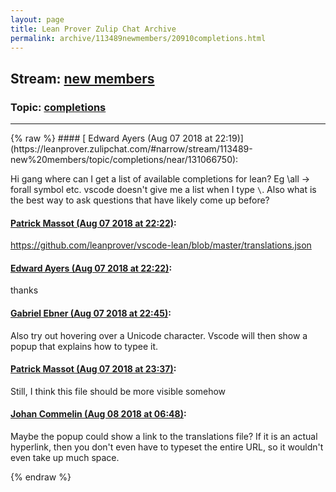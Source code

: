 ```yaml
---
layout: page
title: Lean Prover Zulip Chat Archive 
permalink: archive/113489newmembers/20910completions.html
---
```


## Stream: [new members](https://leanprover-community.github.io/archive/113489newmembers/index.html)
### Topic: [completions](https://leanprover-community.github.io/archive/113489newmembers/20910completions.html)

---

<base href="https://leanprover.zulipchat.com">
{% raw %}
#### [ Edward Ayers (Aug 07 2018 at 22:19)](https://leanprover.zulipchat.com/#narrow/stream/113489-new%20members/topic/completions/near/131066750):
<p>Hi gang where can I get a list of available completions for lean? Eg \all -&gt; forall symbol etc. vscode doesn't give me a list when I type <code>\</code>. Also what is the best way to ask questions that have likely come up before?</p>

#### [ Patrick Massot (Aug 07 2018 at 22:22)](https://leanprover.zulipchat.com/#narrow/stream/113489-new%20members/topic/completions/near/131066888):
<p><a href="https://github.com/leanprover/vscode-lean/blob/master/translations.json" target="_blank" title="https://github.com/leanprover/vscode-lean/blob/master/translations.json">https://github.com/leanprover/vscode-lean/blob/master/translations.json</a></p>

#### [ Edward Ayers (Aug 07 2018 at 22:22)](https://leanprover.zulipchat.com/#narrow/stream/113489-new%20members/topic/completions/near/131066909):
<p>thanks</p>

#### [ Gabriel Ebner (Aug 07 2018 at 22:45)](https://leanprover.zulipchat.com/#narrow/stream/113489-new%20members/topic/completions/near/131068002):
<p>Also try out hovering over a Unicode character.  Vscode will then show a popup that explains how to typee it.</p>

#### [ Patrick Massot (Aug 07 2018 at 23:37)](https://leanprover.zulipchat.com/#narrow/stream/113489-new%20members/topic/completions/near/131070691):
<p>Still, I think this file should be more visible somehow</p>

#### [ Johan Commelin (Aug 08 2018 at 06:48)](https://leanprover.zulipchat.com/#narrow/stream/113489-new%20members/topic/completions/near/131087809):
<p>Maybe the popup could show a link to the translations file? If it is an actual hyperlink, then you don't even have to typeset the entire URL, so it wouldn't even take up much space.</p>


{% endraw %}
